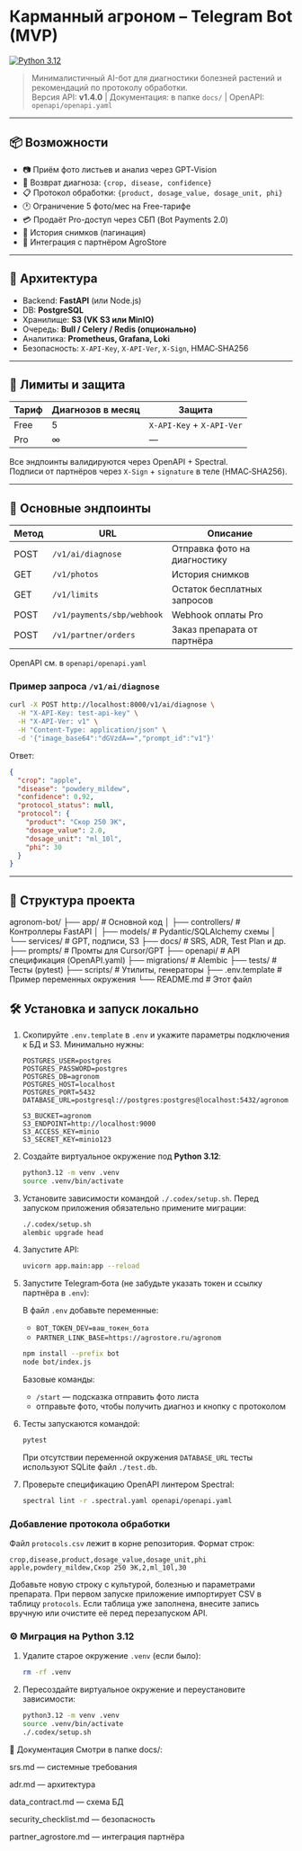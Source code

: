 # Карманный агроном – Telegram Bot (MVP)

[![Python 3.12](https://img.shields.io/badge/python-3.12%2B-blue)](https://www.python.org/downloads/release/python-3120/)

> Минималистичный AI-бот для диагностики болезней растений и рекомендаций по протоколу обработки.  
> Версия API: **v1.4.0** | Документация: в папке `docs/` | OpenAPI: `openapi/openapi.yaml`

---

## 📦 Возможности

- 📷 Приём фото листьев и анализ через GPT‑Vision
- 🧪 Возврат диагноза: `{crop, disease, confidence}`
- 📋 Протокол обработки: `{product, dosage_value, dosage_unit, phi}`
- 🕐 Ограничение 5 фото/мес на Free-тарифе
- 💳 Продаёт Pro-доступ через СБП (Bot Payments 2.0)
- 📜 История снимков (пагинация)
- 🔗 Интеграция с партнёром AgroStore

---

## 🚀 Архитектура

- Backend: **FastAPI** (или Node.js)
- DB: **PostgreSQL**
- Хранилище: **S3 (VK S3 или MinIO)**
- Очередь: **Bull / Celery / Redis (опционально)**
- Аналитика: **Prometheus, Grafana, Loki**
- Безопасность: `X-API-Key`, `X-API-Ver`, `X-Sign`, HMAC‑SHA256

---

## 🔐 Лимиты и защита

| Тариф      | Диагнозов в месяц | Защита |
|------------|-------------------|--------|
| Free       | 5                 | `X-API-Key` + `X-API-Ver` |
| Pro        | ∞                 | —      |

Все эндпоинты валидируются через OpenAPI + Spectral.  
Подписи от партнёров через `X-Sign` + `signature` в теле (HMAC‑SHA256).

---

## 📂 Основные эндпоинты

| Метод | URL                       | Описание                      |
|-------|---------------------------|-------------------------------|
| POST  | `/v1/ai/diagnose`         | Отправка фото на диагностику |
| GET   | `/v1/photos`              | История снимков               |
| GET   | `/v1/limits`              | Остаток бесплатных запросов  |
| POST  | `/v1/payments/sbp/webhook`| Webhook оплаты Pro            |
| POST  | `/v1/partner/orders`      | Заказ препарата от партнёра  |

OpenAPI см. в `openapi/openapi.yaml`

### Пример запроса `/v1/ai/diagnose`

```bash
curl -X POST http://localhost:8000/v1/ai/diagnose \
  -H "X-API-Key: test-api-key" \
  -H "X-API-Ver: v1" \
  -H "Content-Type: application/json" \
  -d '{"image_base64":"dGVzdA==","prompt_id":"v1"}'
```

Ответ:

```json
{
  "crop": "apple",
  "disease": "powdery_mildew",
  "confidence": 0.92,
  "protocol_status": null,
  "protocol": {
    "product": "Скор 250 ЭК",
    "dosage_value": 2.0,
    "dosage_unit": "ml_10l",
    "phi": 30
  }
}
```

---

## 🧱 Структура проекта

agronom-bot/
├── app/ # Основной код
│ ├── controllers/ # Контроллеры FastAPI
│ ├── models/ # Pydantic/SQLAlchemy схемы
│ └── services/ # GPT, подписи, S3
├── docs/ # SRS, ADR, Test Plan и др.
├── prompts/ # Промты для Cursor/GPT
├── openapi/ # API спецификация (OpenAPI.yaml)
├── migrations/ # Alembic
├── tests/ # Тесты (pytest)
├── scripts/ # Утилиты, генераторы
├── .env.template # Пример переменных окружения
└── README.md # Этот файл



## 🛠️ Установка и запуск локально

1. Скопируйте `.env.template` в `.env` и укажите параметры подключения к БД и S3. Минимально нужны:

   ```env
   POSTGRES_USER=postgres
   POSTGRES_PASSWORD=postgres
   POSTGRES_DB=agronom
   POSTGRES_HOST=localhost
   POSTGRES_PORT=5432
   DATABASE_URL=postgresql://postgres:postgres@localhost:5432/agronom

   S3_BUCKET=agronom
   S3_ENDPOINT=http://localhost:9000
   S3_ACCESS_KEY=minio
   S3_SECRET_KEY=minio123
   ```

2. Создайте виртуальное окружение под **Python 3.12**:

   ```bash
   python3.12 -m venv .venv
   source .venv/bin/activate
   ```

3. Установите зависимости командой `./.codex/setup.sh`. Перед запуском приложения обязательно примените миграции:

   ```bash
   ./.codex/setup.sh
   alembic upgrade head
   ```

4. Запустите API:

   ```bash
   uvicorn app.main:app --reload
   ```

5. Запустите Telegram‑бота (не забудьте указать токен и ссылку партнёра в `.env`):

   В файл `.env` добавьте переменные:

   - `BOT_TOKEN_DEV=ваш_токен_бота`
   - `PARTNER_LINK_BASE=https://agrostore.ru/agronom`

   ```bash
   npm install --prefix bot
   node bot/index.js
   ```

   Базовые команды:

   - `/start` — подсказка отправить фото листа
   - отправьте фото, чтобы получить диагноз и кнопку с протоколом

6. Тесты запускаются командой:

   ```bash
   pytest
   ```

   При отсутствии переменной окружения `DATABASE_URL` тесты используют
   SQLite файл `./test.db`.

7. Проверьте спецификацию OpenAPI линтером Spectral:

   ```bash
   spectral lint -r .spectral.yaml openapi/openapi.yaml
   ```


### Добавление протокола обработки

Файл `protocols.csv` лежит в корне репозитория. Формат строк:

```
crop,disease,product,dosage_value,dosage_unit,phi
apple,powdery_mildew,Скор 250 ЭК,2,ml_10l,30
```

Добавьте новую строку с культурой, болезнью и параметрами препарата.
При первом запуске приложение импортирует CSV в таблицу `protocols`.
Если таблица уже заполнена, внесите запись вручную или очистите её
перед перезапуском API.

### ⚙️ Миграция на Python 3.12

1. Удалите старое окружение `.venv` (если было):

   ```bash
   rm -rf .venv
   ```

2. Пересоздайте виртуальное окружение и переустановите зависимости:

   ```bash
   python3.12 -m venv .venv
   source .venv/bin/activate
   ./.codex/setup.sh
   ```
📖 Документация
Смотри в папке docs/:

srs.md — системные требования

adr.md — архитектура

data_contract.md — схема БД

security_checklist.md — безопасность

partner_agrostore.md — интеграция партнёра

